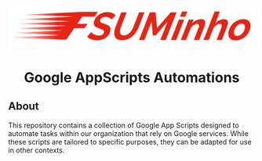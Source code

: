 ![Logo_red](https://github.com/FSUMinho/website/blob/main/imgs/logo_red.png)

<h1 align="center">Google AppScripts Automations</h1>

## About

This repository contains a collection of Google App Scripts designed to automate tasks within our organization that rely on Google services. While these scripts are tailored to specific purposes, they can be adapted for use in other contexts.